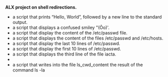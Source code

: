 **ALX project on shell redirections.**
- a script that prints “Hello, World”, followed by a new line to the standard output.
- a script that displays a confused smiley "(Ôo)'.
- a script that display the content of the /etc/passwd file.
- a script that displays the content of the files /etc/passwd and /etc/hosts.
- a script that display the last 10 lines of /etc/passwd.
- a script that display the first 10 lines of /etc/passwd.
- a script that displays the third line of the file iacta.
-
- a script that writes into the file ls_cwd_content the result of the command ls -la
